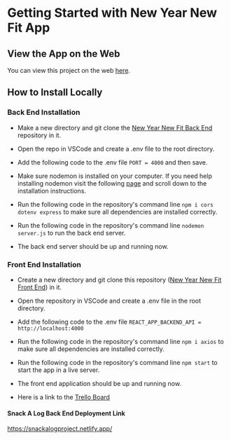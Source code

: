 # Getting Started with New Year New Fit App

## View the App on the Web

You can view this project on the web  [here](https://snackalogproject.netlify.app/).

## How to Install Locally

### Back End Installation  

* Make a new directory and git clone the [New Year New Fit Back End](https://github.com/DiandreMiller/new-year-new-fit-backend) repository in it. 
* Open the repo in VSCode and create a .env file to the root directory.
* Add the following code to the .env file ```PORT = 4000``` and then save.
* Make sure nodemon is installed on your computer. 
    If you need help installing nodemon visit the following [page](https://www.npmjs.com/package/nodemon) and scroll down to the installation instructions.
* Run the following code in the repository's command line ```npm i cors dotenv express``` to make sure all            dependencies are installed correctly.

* Run the following code in the repository's command line ```nodemon server.js``` to run the back end server.
* The back end server should be up and running now.


### Front End Installation 

* Create a new directory and git clone this repository ([New Year New Fit Front End](https://github.com/DiandreMiller/new-year-new-fit)) in it.
* Open the repository in VSCode and create a .env file in the root directory.
* Add the following code to the .env file ```REACT_APP_BACKEND_API = http://localhost:4000```
* Run the following code in the repository's command line ```npm i axios``` to make sure all dependencies are installed correctly.
* Run the following code in the repository's command line ```npm start``` to start the app in a live server.
* The front end application should be up and running now.

* Here is a link to the [Trello Board](https://trello.com/b/knKkRgTj/workout)

#### Snack A Log Back End Deployment Link
https://snackalogproject.netlify.app/